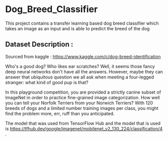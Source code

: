 # Dog_Breed_Classifier

This project contains a transfer learning based dog breed classifier which takes an image as an input and is able to predict the breed of the dog

## Dataset Description : 
Sourced from kaggle : https://www.kaggle.com/c/dog-breed-identification

Who's a good dog? Who likes ear scratches? Well, it seems those fancy deep neural networks don't have all the answers. However, maybe they can answer that ubiquitous question we all ask when meeting a four-legged stranger: what kind of good pup is that?

In this playground competition, you are provided a strictly canine subset of ImageNet in order to practice fine-grained image categorization. How well you can tell your Norfolk Terriers from your Norwich Terriers? With 120 breeds of dogs and a limited number training images per class, you might find the problem more, err, ruff than you anticipated.


The model that was used from TensorFlow Hub and the model that is used is  https://tfhub.dev/google/imagenet/mobilenet_v2_130_224/classification/4 . 
